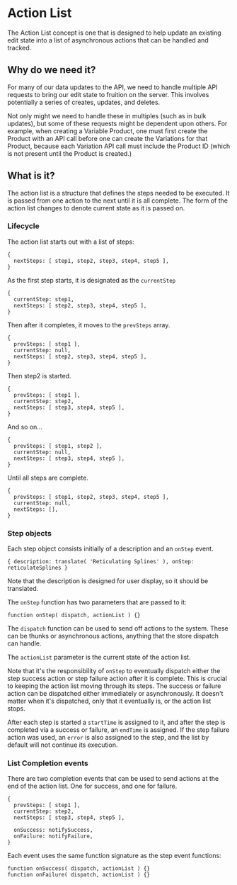 # Action List

The Action List concept is one that is designed to help update an existing edit
state into a list of asynchronous actions that can be handled and tracked.


## Why do we need it?

For many of our data updates to the API, we need to handle multiple API requests
to bring our edit state to fruition on the server. This involves potentially a
series of creates, updates, and deletes.

Not only might we need to handle these in multiples (such as in bulk updates),
but some of these requests might be dependent upon others. For example, when
creating a Variable Product, one must first create the Product with an API call
before one can create the Variations for that Product, because each Variation API
call must include the Product ID (which is not present until the Product is
created.)


## What is it?

The action list is a structure that defines the steps needed to be executed.
It is passed from one action to the next until it is all complete.
The form of the action list changes to denote current state as it is passed on.

### Lifecycle

The action list starts out with a list of steps:
```
{
  nextSteps: [ step1, step2, step3, step4, step5 ],
}
```

As the first step starts, it is designated as the `currentStep`
```
{
  currentStep: step1,
  nextSteps: [ step2, step3, step4, step5 ],
}
```

Then after it completes, it moves to the `prevSteps` array.
```
{
  prevSteps: [ step1 ],
  currentStep: null,
  nextSteps: [ step2, step3, step4, step5 ],
}
```

Then step2 is started.
```
{
  prevSteps: [ step1 ],
  currentStep: step2,
  nextSteps: [ step3, step4, step5 ],
}
```

And so on...
```
{
  prevSteps: [ step1, step2 ],
  currentStep: null,
  nextSteps: [ step3, step4, step5 ],
}
```

Until all steps are complete.
```
{
  prevSteps: [ step1, step2, step3, step4, step5 ],
  currentStep: null,
  nextSteps: [],
}
```

### Step objects

Each step object consists initially of a description and an `onStep` event.

```
{ description: translate( 'Reticulating Splines' ), onStep: reticulateSplines }
```

Note that the description is designed for user display, so it should be translated.

The `onStep` function has two parameters that are passed to it:
```
function onStep( dispatch, actionList ) {}
```

The `dispatch` function can be used to send off actions to the system. These can
be thunks or asynchronous actions, anything that the store dispatch can handle.

The `actionList` parameter is the current state of the action list.

Note that it's the responsibility of `onStep` to eventually dispatch either the
step success action or step failure action after it is complete. This is crucial
to keeping the action list moving through its steps. The success or failure action
can be dispatched either immediately or asynchronously. It doesn't matter when it's
dispatched, only that it eventually is, or the action list stops.

After each step is started a `startTime` is assigned to it, and after the
step is completed via a success or failure, an `endTime` is assigned. If the
step failure action was used, an `error` is also assigned to the step, and the
list by default will not continue its execution.


### List Completion events

There are two completion events that can be used to send actions at the end
of the action list. One for success, and one for failure.

```
{
  prevSteps: [ step1 ],
  currentStep: step2,
  nextSteps: [ step3, step4, step5 ],

  onSuccess: notifySuccess,
  onFailure: notifyFailure,
}
```

Each event uses the same function signature as the step event functions:

```
function onSuccess( dispatch, actionList ) {}
function onFailure( dispatch, actionList ) {}
```

